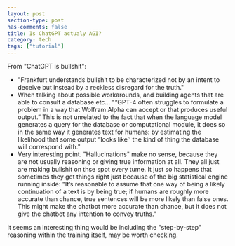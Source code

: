 ```yaml
---
layout: post
section-type: post
has-comments: false
title: Is ChatGPT actualy AGI?
category: tech
tags: ["tutorial"]
---
```


From "ChatGPT is bullshit":
- "Frankfurt understands bullshit to be characterized not by an intent to deceive but instead by a reckless disregard for the truth."
- When talking about possible workarounds, and building agents that are able to consult a database etc...
  "“GPT-4 often struggles to formulate a problem in a way that Wolfram Alpha can accept or that produces useful output.” This is not unrelated to the fact that when the language model generates a query for the database or computational module, it does so in the same way it generates text for humans: by estimating the likelihood that some output “looks like’’ the kind of thing the database will correspond with."
- Very interesting point. "Hallucinations" make no sense, because they are not usually reasoning or giving true information at all. They all just are making bullshit on thse spot every tume. It just so happens that sometimes they get things right just because of the big statistical engine running inside: "It’s reasonable to assume that one way of being a likely continuation of a text is by being true; if humans are roughly more accurate than chance, true sentences will be more likely than false ones. This might make the chatbot more accurate than chance, but it does not give the chatbot any intention to convey truths."


It seems an interesting thing would be including the "step-by-step" reasoning within the training itself, may be worth checking.
